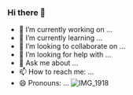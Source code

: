 ### Hi there 👋
- 🔭 I’m currently working on ...
- 🌱 I’m currently learning ...
- 👯 I’m looking to collaborate on ...
- 🤔 I’m looking for help with ...
- 💬 Ask me about ...
- 📫 How to reach me: ...
- 😄 Pronouns: ...
![IMG_1918](https://user-images.githubusercontent.com/49743288/138299312-b4a73c15-ead2-463a-80eb-91b36989ed26.JPG)
